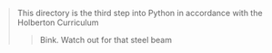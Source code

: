 > This directory is the third step into Python in accordance with the Holberton Curriculum
>> Bink. Watch out for that steel beam